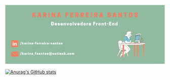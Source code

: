 ![KarinaSantos](KarinaSantos.png)

[![Anurag's GitHub stats](https://github-readme-stats.vercel.app/api?=KarinaFS)](https://github.com/anuraghazra/github-readme-stats)
